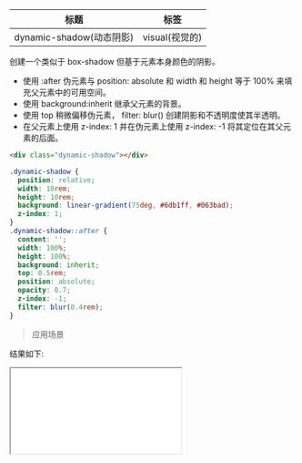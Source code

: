 | 标题                     | 标签           |
| ------------------------ | -------------- |
| dynamic-shadow(动态阴影) | visual(视觉的) |

创建一个类似于 box-shadow 但基于元素本身颜色的阴影。

- 使用 :after 伪元素与 position: absolute 和 width 和 height 等于 100% 来填充父元素中的可用空间。
- 使用 background:inherit 继承父元素的背景。
- 使用 top 稍微偏移伪元素， filter: blur() 创建阴影和不透明度使其半透明。
- 在父元素上使用 z-index: 1 并在伪元素上使用 z-index: -1 将其定位在其父元素的后面。

```html
<div class="dynamic-shadow"></div>
```

```css
.dynamic-shadow {
  position: relative;
  width: 10rem;
  height: 10rem;
  background: linear-gradient(75deg, #6db1ff, #063bad);
  z-index: 1;
}
.dynamic-shadow::after {
  content: '';
  width: 100%;
  height: 100%;
  background: inherit;
  top: 0.5rem;
  position: absolute;
  opacity: 0.7;
  z-index: -1;
  filter: blur(0.4rem);
}
```

> 应用场景

<div class="code-editor" data-url="codes/css/html/dynamic-shadow.html" data-language="html"></div>

结果如下:

<iframe src="codes/css/html/dynamic-shadow.html"></iframe>
